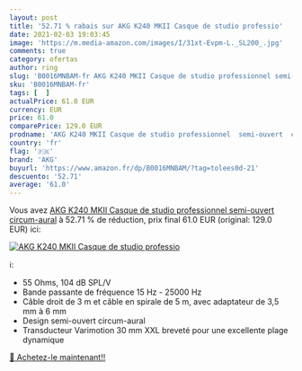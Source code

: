```yaml
---
layout: post
title: '52.71 % rabais sur AKG K240 MKII Casque de studio professio'
date: 2021-02-03 19:03:45
image: 'https://m.media-amazon.com/images/I/31xt-Evpm-L._SL200_.jpg'
comments: true
category: ofertas
author: ring
slug: 'B0016MNBAM-fr AKG K240 MKII Casque de studio professionnel semi-ouvert...'
sku: 'B0016MNBAM-fr'
tags: [  ]
actualPrice: 61.0 EUR
currency: EUR
price: 61.0
comparePrice: 129.0 EUR
prodname: 'AKG K240 MKII Casque de studio professionnel  semi-ouvert  circum-aural'
country: 'fr'
flag: '🇫🇷'
brand: 'AKG'
buyurl: 'https://www.amazon.fr/dp/B0016MNBAM/?tag=tolees0d-21'
descuento: '52.71'
average: '61.0'
---
```


Vous avez [AKG K240 MKII Casque de studio professionnel  semi-ouvert  circum-aural](https://www.amazon.fr/dp/B0016MNBAM/?tag=tolees0d-21)  à  52.71 % de réduction, prix final  61.0 EUR (original: 129.0 EUR) ici:

[![AKG K240 MKII Casque de studio professio](https://m.media-amazon.com/images/I/31xt-Evpm-L._SL200_.jpg)](https://www.amazon.fr/dp/B0016MNBAM/?tag=tolees0d-21)

ℹ️:

- 55 Ohms, 104 dB SPL/V
- Bande passante de fréquence 15 Hz - 25000 Hz
- Câble droit de 3 m et câble en spirale de 5 m, avec adaptateur de 3,5 mm à 6 mm
- Design semi-ouvert circum-aural
- Transducteur Varimotion 30 mm XXL breveté pour une excellente plage dynamique

[🛒 Achetez-le maintenant!!](https://www.amazon.fr/dp/B0016MNBAM/?tag=tolees0d-21)
